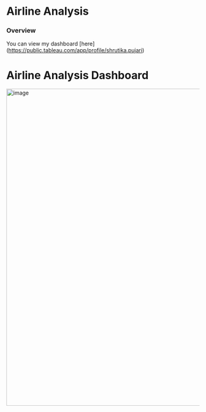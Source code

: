 # Airline Analysis
### Overview
You can view my dashboard [here] (https://public.tableau.com/app/profile/shrutika.pujari)

# Airline Analysis Dashboard
<img width="826" alt="image" src="https://github.com/user-attachments/assets/e403b629-0691-43b1-8b49-62cc6d91dc01">
